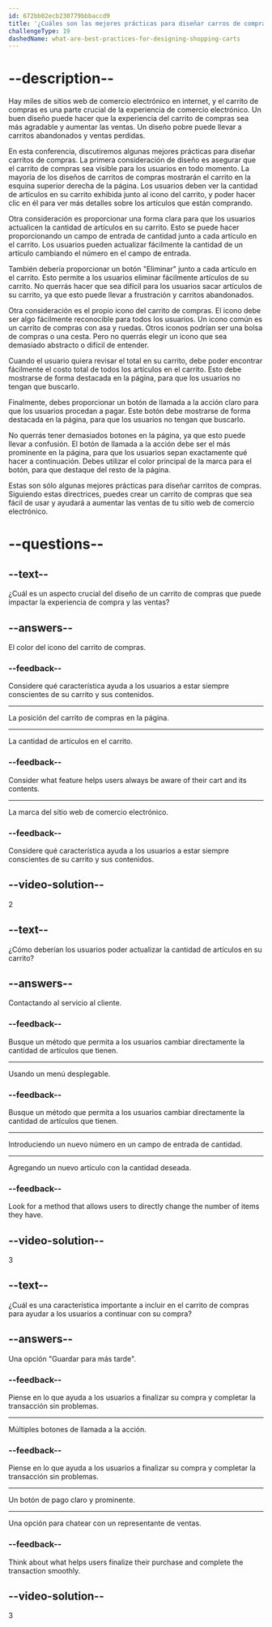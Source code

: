 ```yaml
---
id: 672bb02ecb230779bbbaccd9
title: '¿Cuáles son las mejores prácticas para diseñar carros de compras?'
challengeType: 19
dashedName: what-are-best-practices-for-designing-shopping-carts
---
```


# --description--

Hay miles de sitios web de comercio electrónico en internet, y el carrito de compras es una parte crucial de la experiencia de comercio electrónico. Un buen diseño puede hacer que la experiencia del carrito de compras sea más agradable y aumentar las ventas. Un diseño pobre puede llevar a carritos abandonados y ventas perdidas.

En esta conferencia, discutiremos algunas mejores prácticas para diseñar carritos de compras. La primera consideración de diseño es asegurar que el carrito de compras sea visible para los usuarios en todo momento. La mayoría de los diseños de carritos de compras mostrarán el carrito en la esquina superior derecha de la página. Los usuarios deben ver la cantidad de artículos en su carrito exhibida junto al icono del carrito, y poder hacer clic en él para ver más detalles sobre los artículos que están comprando.

Otra consideración es proporcionar una forma clara para que los usuarios actualicen la cantidad de artículos en su carrito. Esto se puede hacer proporcionando un campo de entrada de cantidad junto a cada artículo en el carrito. Los usuarios pueden actualizar fácilmente la cantidad de un artículo cambiando el número en el campo de entrada.

También debería proporcionar un botón "Eliminar" junto a cada artículo en el carrito. Esto permite a los usuarios eliminar fácilmente artículos de su carrito. No querrás hacer que sea difícil para los usuarios sacar artículos de su carrito, ya que esto puede llevar a frustración y carritos abandonados.

Otra consideración es el propio icono del carrito de compras. El icono debe ser algo fácilmente reconocible para todos los usuarios. Un icono común es un carrito de compras con asa y ruedas. Otros iconos podrían ser una bolsa de compras o una cesta. Pero no querrás elegir un icono que sea demasiado abstracto o difícil de entender.

Cuando el usuario quiera revisar el total en su carrito, debe poder encontrar fácilmente el costo total de todos los artículos en el carrito. Esto debe mostrarse de forma destacada en la página, para que los usuarios no tengan que buscarlo.

Finalmente, debes proporcionar un botón de llamada a la acción claro para que los usuarios procedan a pagar. Este botón debe mostrarse de forma destacada en la página, para que los usuarios no tengan que buscarlo.

No querrás tener demasiados botones en la página, ya que esto puede llevar a confusión. El botón de llamada a la acción debe ser el más prominente en la página, para que los usuarios sepan exactamente qué hacer a continuación. Debes utilizar el color principal de la marca para el botón, para que destaque del resto de la página.

Estas son sólo algunas mejores prácticas para diseñar carritos de compras. Siguiendo estas directrices, puedes crear un carrito de compras que sea fácil de usar y ayudará a aumentar las ventas de tu sitio web de comercio electrónico.

# --questions--

## --text--

¿Cuál es un aspecto crucial del diseño de un carrito de compras que puede impactar la experiencia de compra y las ventas?

## --answers--

El color del icono del carrito de compras.

### --feedback--

Considere qué característica ayuda a los usuarios a estar siempre conscientes de su carrito y sus contenidos.

---

La posición del carrito de compras en la página.

---

La cantidad de artículos en el carrito.

### --feedback--

Consider what feature helps users always be aware of their cart and its contents.

---

La marca del sitio web de comercio electrónico.

### --feedback--

Considere qué característica ayuda a los usuarios a estar siempre conscientes de su carrito y sus contenidos.

## --video-solution--

2

## --text--

¿Cómo deberían los usuarios poder actualizar la cantidad de artículos en su carrito?

## --answers--

Contactando al servicio al cliente.

### --feedback--

Busque un método que permita a los usuarios cambiar directamente la cantidad de artículos que tienen.

---

Usando un menú desplegable.

### --feedback--

Busque un método que permita a los usuarios cambiar directamente la cantidad de artículos que tienen.

---

Introduciendo un nuevo número en un campo de entrada de cantidad.

---

Agregando un nuevo artículo con la cantidad deseada.

### --feedback--

Look for a method that allows users to directly change the number of items they have.

## --video-solution--

3

## --text--

¿Cuál es una característica importante a incluir en el carrito de compras para ayudar a los usuarios a continuar con su compra?

## --answers--

Una opción "Guardar para más tarde".

### --feedback--

Piense en lo que ayuda a los usuarios a finalizar su compra y completar la transacción sin problemas.

---

Múltiples botones de llamada a la acción.

### --feedback--

Piense en lo que ayuda a los usuarios a finalizar su compra y completar la transacción sin problemas.

---

Un botón de pago claro y prominente.

---

Una opción para chatear con un representante de ventas.

### --feedback--

Think about what helps users finalize their purchase and complete the transaction smoothly.

## --video-solution--

3
